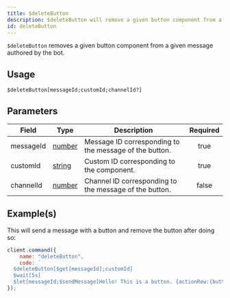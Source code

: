 ```yaml
---
title: $deleteButton
description: $deleteButton will remove a given button component from a given message authored by the bot.
id: deleteButton
---
```


`$deleteButton` removes a given button component from a given message authored by the bot.

## Usage

```aoi
$deleteButton[messageId;customId;channelId?]
```

## Parameters

| Field     | Type                                                                                              | Description                                            | Required |
| --------- | ------------------------------------------------------------------------------------------------- | ------------------------------------------------------ | :------: |
| messageId | [number](https://developer.mozilla.org/en-US/docs/Web/JavaScript/Reference/Global_Objects/Number) | Message ID corresponding to the message of the button. |   true   |
| customId  | [string](https://developer.mozilla.org/en-US/docs/Web/JavaScript/Reference/Global_Objects/String) | Custom ID corresponding to the component.              |   true   |
| channelId | [number](https://developer.mozilla.org/en-US/docs/Web/JavaScript/Reference/Global_Objects/Number) | Channel ID corresponding to the message of the button. |  false   |

## Example(s)

This will send a message with a button and remove the button after doing so:

```js
client.command({
    name: "deleteButton",
    code: `
  $deleteButton[$get[messageId];customId]
  $wait[5s]
  $let[messageId;$sendMessage[Hello! This is a button. {actionRow:{button:I'm a button!:primary:customId:false}};true]]` // saving the message Id for later!
});
```
